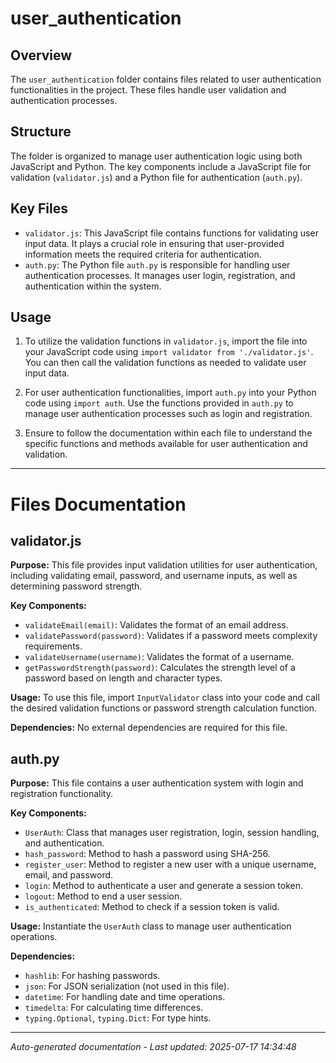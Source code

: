 # user_authentication

## Overview
The `user_authentication` folder contains files related to user authentication functionalities in the project. These files handle user validation and authentication processes.

## Structure
The folder is organized to manage user authentication logic using both JavaScript and Python. The key components include a JavaScript file for validation (`validator.js`) and a Python file for authentication (`auth.py`).

## Key Files
- `validator.js`: This JavaScript file contains functions for validating user input data. It plays a crucial role in ensuring that user-provided information meets the required criteria for authentication.
- `auth.py`: The Python file `auth.py` is responsible for handling user authentication processes. It manages user login, registration, and authentication within the system.

## Usage
1. To utilize the validation functions in `validator.js`, import the file into your JavaScript code using `import validator from './validator.js'`. You can then call the validation functions as needed to validate user input data.
   
2. For user authentication functionalities, import `auth.py` into your Python code using `import auth`. Use the functions provided in `auth.py` to manage user authentication processes such as login and registration.

3. Ensure to follow the documentation within each file to understand the specific functions and methods available for user authentication and validation.

---

# Files Documentation

## validator.js

**Purpose:** This file provides input validation utilities for user authentication, including validating email, password, and username inputs, as well as determining password strength.

**Key Components:**
- `validateEmail(email)`: Validates the format of an email address.
- `validatePassword(password)`: Validates if a password meets complexity requirements.
- `validateUsername(username)`: Validates the format of a username.
- `getPasswordStrength(password)`: Calculates the strength level of a password based on length and character types.

**Usage:** To use this file, import `InputValidator` class into your code and call the desired validation functions or password strength calculation function.

**Dependencies:** No external dependencies are required for this file.

## auth.py

**Purpose:** This file contains a user authentication system with login and registration functionality.

**Key Components:**
- `UserAuth`: Class that manages user registration, login, session handling, and authentication.
- `hash_password`: Method to hash a password using SHA-256.
- `register_user`: Method to register a new user with a unique username, email, and password.
- `login`: Method to authenticate a user and generate a session token.
- `logout`: Method to end a user session.
- `is_authenticated`: Method to check if a session token is valid.

**Usage:** Instantiate the `UserAuth` class to manage user authentication operations.

**Dependencies:**
- `hashlib`: For hashing passwords.
- `json`: For JSON serialization (not used in this file).
- `datetime`: For handling date and time operations.
- `timedelta`: For calculating time differences.
- `typing.Optional`, `typing.Dict`: For type hints.

---
*Auto-generated documentation - Last updated: 2025-07-17 14:34:48*
